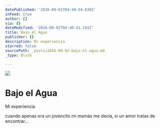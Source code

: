 ```yaml
---
datePublished: '2016-09-01T04:40:54.039Z'
inFeed: true
author: []
via: {}
dateModified: '2016-09-01T04:40:41.193Z'
title: Bajo el Agua
publisher: {}
description: Mi experiencia
starred: false
sourcePath: _posts/2016-09-01-bajo-el-agua.md
_type: Blurb

---
```

![](https://the-grid-user-content.s3-us-west-2.amazonaws.com/b318b792-c9a2-439a-b848-62ffcbb79079.jpg)

# Bajo el Agua

Mi experiencia

cuando apenas era un jovencito mi mamás me decía, si un amor tratas de encontrar...